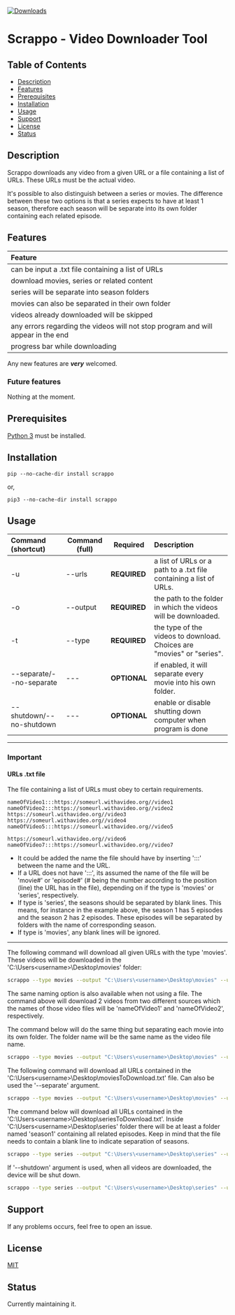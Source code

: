 [![Downloads](https://pepy.tech/badge/scrappo)](https://pepy.tech/project/scrappo)

# Scrappo - Video Downloader Tool
## Table of Contents

- [Description](#description)
- [Features](#features)
- [Prerequisites](#prerequisites)
- [Installation](#installation)
- [Usage](#usage)
- [Support](#support)
- [License](#license)
- [Status](#status)

<a name="description"></a>

## Description

Scrappo downloads any video from a given URL or a file containing a list of URLs. These URLs must be the actual video.

It's possible to also distinguish between a series or movies. The difference between these two options is that a series expects to have at least 1 season, therefore each season will be  separate into its own folder containing each related episode.

<a name="features"></a>

## Features

| Feature                                                                          |
|:---------------------------------------------------------------------------------|
| can be input a .txt file containing a list of URLs                               |
| download movies, series or related content                                       |
| series will be separate into season folders                                      |
| movies can also be separated in their own folder                                 |
| videos already downloaded will be skipped                                        |
| any errors regarding the videos will not stop program and will appear in the end |
| progress bar while downloading                                                   |


Any new features are **_very_** welcomed.

### Future features

Nothing at the moment.

<a name="prerequisites"></a>

## Prerequisites

[Python 3](https://www.python.org/downloads/) must be installed.

<a name="installation"></a>

## Installation

```
pip --no-cache-dir install scrappo
```

or,

```
pip3 --no-cache-dir install scrappo
```
<a name="usage"></a>
## Usage

| Command (shortcut)        | Command (full) | Required       | Description                                                                       |
|:--------------------------|----------------|----------------|:----------------------------------------------------------------------------------|
| -u                        | --urls         | **REQUIRED**   | a list of URLs or a path to a .txt file containing a list of URLs.                |
| -o                        | --output       | **REQUIRED**   | the path to the folder in which the videos will be downloaded.                    |
| -t                        | --type         | **REQUIRED**   | the type of the videos to download. Choices are "movies" or "series".             |
| --separate/--no-separate  | ---            | **OPTIONAL**   | if enabled, it will separate every movie into his own folder.                     |
| --shutdown/--no-shutdown  | ---            | **OPTIONAL**   | enable or disable shutting down computer when program is done                     |

---
### Important

#### URLs .txt file
The file containing a list of URLs must obey to certain requirements.

```text
nameOfVideo1:::https://someurl.withavideo.org//video1
nameOfVideo2:::https://someurl.withavideo.org//video2
https://someurl.withavideo.org//video3
https://someurl.withavideo.org//video4
nameOfVideo5:::https://someurl.withavideo.org//video5

https://someurl.withavideo.org//video6
nameOfVideo7:::https://someurl.withavideo.org//video7
```

- It could be added the name the file should have by inserting ':::' between the name and the URL.
- If a URL does not have ':::', its assumed the name of the file will be 'movie#' or 'episode#' (# being the number according to the position (line) the URL has in the file), depending on if the type is 'movies' or 'series', respectively.
- If type is 'series', the seasons should be separated by blank lines. This means, for instance in the example above, the season 1 has 5 episodes and the season 2 has 2 episodes. These episodes will be separated by folders with the name of corresponding season.
- If type is 'movies', any blank lines will be ignored.

---

The following command will download all given URLs with the type 'movies'. These videos will be downloaded in the 'C:\Users\<username>\Desktop\movies' folder:
```bash
scrappo --type movies --output "C:\Users\<username>\Desktop\movies" --urls "nameOfVideo1:::https://someurl.withavideo.org//video1" "nameOfVideo2:::https://someurl.withavideo.org//video2"
```
The same naming option is also available when not using a file.
The command above will download 2 videos from two different sources which the names of those video files will be 'nameOfVideo1' and 'nameOfVideo2', respectively.

The command below will do the same thing but separating each movie into its own folder. The folder name will be the same name as the video file name.
```bash
scrappo --type movies --output "C:\Users\<username>\Desktop\movies" --urls "nameOfVideo1:::https://someurl.withavideo.org//video1" "nameOfVideo2:::https://someurl.withavideo.org//video2" --separate
```

The following command will download all URLs contained in the 'C:\Users\<username>\Desktop\moviesToDownload.txt' file. Can also be used the '--separate' argument.
```bash
scrappo --type movies --output "C:\Users\<username>\Desktop\movies" --urls "C:\Users\<username>\Desktop\moviesToDownload.txt"
```

The command below will download all URLs contained in the 'C:\Users\<username>\Desktop\seriesToDownload.txt'. Inside 'C:\Users\<username>\Desktop\series' folder there will be at least a folder named 'season1' containing all related episodes. Keep in mind that the file needs to contain a blank line to indicate separation of seasons.
```bash
scrappo --type series --output "C:\Users\<username>\Desktop\series" --urls "C:\Users\<username>\Desktop\seriesToDownload.txt"
```

If '--shutdown' argument is used, when all videos are downloaded, the device will be shut down.
```bash
scrappo --type series --output "C:\Users\<username>\Desktop\series" --urls "C:\Users\<username>\Desktop\seriesToDownload.txt" --shutdown
```

<a name="support"></a>
## Support
 If any problems occurs, feel free to open an issue.

<a name="license"></a>
## License

[MIT](https://choosealicense.com/licenses/mit/)

<a name="status"></a>

## Status

Currently maintaining it.